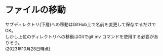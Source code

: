 #  ファイルの移動
サブディレクトリ(下層)への移動はGitHub上で名前を変更して保存するだけでOK。<br>
しかし上位のディレクトリへの移動はGitでgit mv コマンドを使用する必要がありそう。<br>
(2023年10月28日時点)
